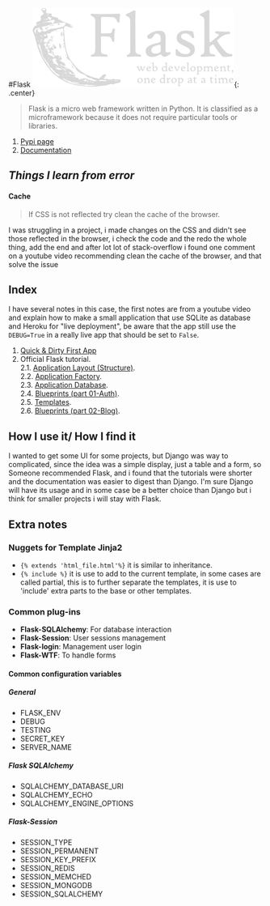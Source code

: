 #Flask
![Flask logo](images/flask.png){: .center}

>Flask is a micro web framework written in Python. It is classified as a microframework because it does not require particular tools or libraries.

1. [Pypi page](https://pypi.org/project/Flask/)
2. [Documentation](https://flask.palletsprojects.com/en/1.1.x/)

## *Things I learn from error*

#### Cache 
>If CSS is not reflected try clean the cache of the browser.

I was struggling in a project, i made changes on the CSS and didn't see those reflected in the browser, i check the code and the redo the whole thing, add the end and after lot lot of stack-overflow i found one comment on a youtube video recommending clean the cache of the browser, and that solve the issue

## Index

I have several notes in this case, the first notes are from a youtube video and explain how to make a small application that use SQLite as database and Heroku for "live deployment", be aware that the app still use the `DEBUG=True` in a really live app that should be set to `False`.

1. [Quick & Dirty First App](first_app_flask.html)
2. Official Flask tutorial.  
2.1. [Application Layout (Structure)](flask_structure.html).  
2.2. [Application Factory](flask_application_factory.html).  
2.3. [Application Database](flask_database.html).  
2.4. [Blueprints (part 01-Auth)](flask_blueprints_part1.html).  
2.5. [Templates](flask_templates.html).  
2.6. [Blueprints (part 02-Blog)](flask_blueprints_part2.html).  

## How I use it/ How I find it

I wanted to get some UI for some projects, but Django was way to complicated, since the idea was a simple display, just a table and a form, so Someone recommended Flask, and i found that the tutorials were shorter and the documentation was easier to digest than Django. I'm sure Django will have its usage and in some case be a better choice than Django but i think for smaller projects i will stay with Flask.

## Extra notes

### Nuggets for Template Jinja2

* `{% extends 'html_file.html'%}`  it is similar to inheritance.
* `{% include %}` it is use to add to the current template, in some cases are called partial, this is to further separate the templates, it is use to 'include' extra parts to the base or other templates.

### Common plug-ins

* **Flask-SQLAlchemy**:  For database interaction 
* **Flask-Session**:  User sessions management 
* **Flask-login**: Management user login
* **Flask-WTF**: To handle forms 

#### Common configuration variables 

##### General
* FLASK_ENV
* DEBUG
* TESTING
* SECRET_KEY
* SERVER_NAME

##### Flask SQLAlchemy
* SQLALCHEMY_DATABASE_URI
* SQLALCHEMY_ECHO
* SQLALCHEMY_ENGINE_OPTIONS

##### Flask-Session
* SESSION_TYPE	
* SESSION_PERMANENT
* SESSION_KEY_PREFIX
* SESSION_REDIS
* SESSION_MEMCHED
* SESSION_MONGODB
* SESSION_SQLALCHEMY


